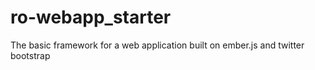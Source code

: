 ro-webapp_starter
=================

The basic framework for a web application built on ember.js and twitter bootstrap